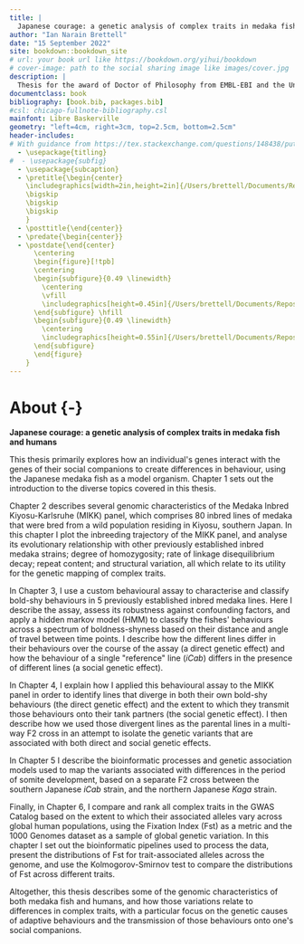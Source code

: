 ```yaml
---
title: |
  Japanese courage: a genetic analysis of complex traits in medaka fish and humans
author: "Ian Narain Brettell"
date: "15 September 2022"
site: bookdown::bookdown_site
# url: your book url like https://bookdown.org/yihui/bookdown
# cover-image: path to the social sharing image like images/cover.jpg
description: |
  Thesis for the award of Doctor of Philosophy from EMBL-EBI and the University of Cambridge.
documentclass: book
bibliography: [book.bib, packages.bib]
#csl: chicago-fullnote-bibliography.csl
mainfont: Libre Baskerville
geometry: "left=4cm, right=3cm, top=2.5cm, bottom=2.5cm"
header-includes:
# With guidance from https://tex.stackexchange.com/questions/148438/putting-two-images-beside-each-other
  - \usepackage{titling}
#  - \usepackage{subfig}
  - \usepackage{subcaption}
  - \pretitle{\begin{center}
    \includegraphics[width=2in,height=2in]{/Users/brettell/Documents/Repositories/PhD-thesis/book/figs/title/Arms_PembrokeCollege_Cambridge.pdf}\LARGE\\
    \bigskip
    \bigskip
    \bigskip
    }
  - \posttitle{\end{center}}
  - \predate{\begin{center}}
  - \postdate{\end{center}
      \centering
      \begin{figure}[!tpb]
      \centering
      \begin{subfigure}{0.49 \linewidth}
        \centering
        \vfill
        \includegraphics[height=0.45in]{/Users/brettell/Documents/Repositories/PhD-thesis/book/figs/title/cambridge_university2.pdf}
      \end{subfigure} \hfill
      \begin{subfigure}{0.49 \linewidth}
        \centering
        \includegraphics[height=0.55in]{/Users/brettell/Documents/Repositories/PhD-thesis/book/figs/title/EMBL_EBI_Logo_black.pdf}
      \end{subfigure}
      \end{figure}
    }
---
```


# About {-}

**Japanese courage: a genetic analysis of complex traits in medaka fish and humans**

This thesis primarily explores how an individual's genes interact with the genes of their social companions to create differences in behaviour, using the Japanese medaka fish as a model organism. Chapter 1 sets out the introduction to the diverse topics covered in this thesis. 

Chapter 2 describes several genomic characteristics of the Medaka Inbred Kiyosu-Karlsruhe (MIKK) panel, which comprises 80 inbred lines of medaka that were bred from a wild population residing in Kiyosu, southern Japan. In this chapter I plot the inbreeding trajectory of the MIKK panel, and analyse its evolutionary relationship with other previously established inbred medaka strains; degree of homozygosity; rate of linkage disequilibrium decay; repeat content; and structural variation, all which relate to its utility for the genetic mapping of complex traits.

In Chapter 3, I use a custom behavioural assay to characterise and classify bold-shy behaviours in 5 previously established inbred medaka lines. Here I describe the assay, assess its robustness against confounding factors, and apply a hidden markov model (HMM) to classify the fishes' behaviours across a spectrum of boldness-shyness based on their distance and angle of travel between time points. I describe how the different lines differ in their behaviours over the course of the assay (a direct genetic effect) and how the behaviour of a single "reference" line (*iCab*) differs in the presence of different lines (a social genetic effect).

In Chapter 4, I explain how I applied this behavioural assay to the MIKK panel in order to identify lines that diverge in both their own bold-shy behaviours (the direct genetic effect) and the extent to which they transmit those behaviours onto their tank partners (the social genetic effect). I then describe how we used those divergent lines as the parental lines in a multi-way F2 cross in an attempt to isolate the genetic variants that are associated with both direct and social genetic effects.

In Chapter 5 I describe the bioinformatic processes and genetic association models used to map the variants associated with differences in the period of somite development, based on a separate F2 cross between the southern Japanese *iCab* strain, and the northern Japanese *Kaga* strain. 

Finally, in Chapter 6, I compare and rank all complex traits in the GWAS Catalog based on the extent to which their associated alleles vary across global human populations, using the Fixation Index (Fst) as a metric and the 1000 Genomes dataset as a sample of global genetic variation. In this chapter I set out the bioinformatic pipelines used to process the data, present the distributions of Fst for trait-associated alleles across the genome, and use the Kolmogorov-Smirnov test to compare the distributions of Fst across different traits.

Altogether, this thesis describes some of the genomic characteristics of both medaka fish and humans, and how those variations relate to differences in complex traits, with a particular focus on the genetic causes of adaptive behaviours and the transmission of those behaviours onto one's social companions.
